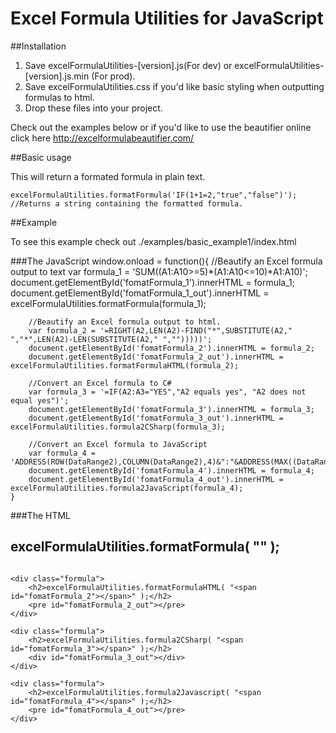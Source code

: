 # Excel Formula Utilities for JavaScript

##Installation
  1. Save excelFormulaUtilities-[version].js(For dev) or excelFormulaUtilities-[version].js.min (For prod).
  2. Save excelFormulaUtilities.css if you'd like basic styling when outputting formulas to html.
  3. Drop these files into your project.

Check out the examples below or if you'd like to use the beautifier online click here http://excelformulabeautifier.com/
    
##Basic usage

This will return a formated formula in plain text.  

    excelFormulaUtilities.formatFormula('IF(1+1=2,"true","false")'); //Returns a string containing the formatted formula.

##Example

To see this example check out ./examples/basic_example1/index.html

###The JavaScript
	window.onload = function(){
		//Beautify an Excel formula output to text
        var formula_1 = 'SUM((A1:A10>=5)*(A1:A10<=10)*A1:A10)';
		document.getElementById('fomatFormula_1').innerHTML = formula_1;
		document.getElementById('fomatFormula_1_out').innerHTML = excelFormulaUtilities.formatFormula(formula_1);
		
        //Beautify an Excel formula output to html.
        var formula_2 = '=RIGHT(A2,LEN(A2)-FIND("*",SUBSTITUTE(A2," ","*",LEN(A2)-LEN(SUBSTITUTE(A2," ","")))))';
		document.getElementById('fomatFormula_2').innerHTML = formula_2;
		document.getElementById('fomatFormula_2_out').innerHTML = excelFormulaUtilities.formatFormulaHTML(formula_2);
		
        //Convert an Excel formula to C#
        var formula_3 = '=IF(A2:A3="YES","A2 equals yes", "A2 does not equal yes")';
		document.getElementById('fomatFormula_3').innerHTML = formula_3;
		document.getElementById('fomatFormula_3_out').innerHTML = excelFormulaUtilities.formula2CSharp(formula_3);
		
        //Convert an Excel formula to JavaScript
        var formula_4 = 'ADDRESS(ROW(DataRange2),COLUMN(DataRange2),4)&":"&ADDRESS(MAX((DataRange2<>"")*ROW(DataRange2)),COLUMN(DataRange2)+COLUMNS(DataRange2)-1,4)';
		document.getElementById('fomatFormula_4').innerHTML = formula_4;
		document.getElementById('fomatFormula_4_out').innerHTML = excelFormulaUtilities.formula2JavaScript(formula_4);
	}

###The HTML
	<div class="formula">
		<h2>excelFormulaUtilities.formatFormula( "<span id="fomatFormula_1"></span>" );</h2>
		<pre id="fomatFormula_1_out"></pre>
	</div>
	
	<div class="formula">
		<h2>excelFormulaUtilities.formatFormulaHTML( "<span id="fomatFormula_2"></span>" );</h2>
		<pre id="fomatFormula_2_out"></pre>
	</div>
	
	<div class="formula">
		<h2>excelFormulaUtilities.formula2CSharp( "<span id="fomatFormula_3"></span>" );</h2>
		<div id="fomatFormula_3_out"></div>
	</div>
	
	<div class="formula">
		<h2>excelFormulaUtilities.formula2Javascript( "<span id="fomatFormula_4"></span>" );</h2>
		<pre id="fomatFormula_4_out"></pre>
	</div>